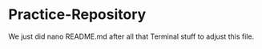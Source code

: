 # Practice-Repository
We just did nano README.md after all that Terminal stuff to adjust this file. 
